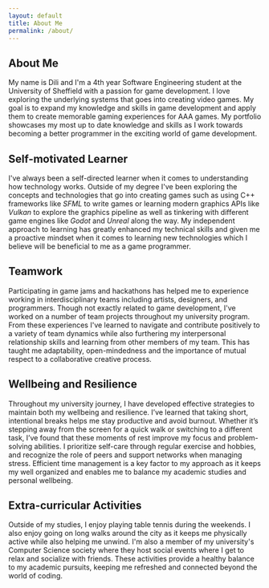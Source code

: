 ```yaml
---
layout: default
title: About Me
permalink: /about/
---
```


## About Me

My name is Dili and I'm a 4th year Software Engineering student at the University of Sheffield with a passion for game development. I love exploring the underlying systems that goes into creating video games. My goal is to expand my knowledge and skills in game development and apply them to create memorable gaming experiences for AAA games. My portfolio showcases my most up to date knowledge and skills as I work towards becoming a better programmer in the exciting world of game development.

## Self-motivated Learner

I've always been a self-directed learner when it comes to understanding how technology works. Outside of my degree I've been exploring the concepts and technologies that go into creating games such as using C++ frameworks like *SFML* to write games or learning modern graphics APIs like *Vulkan* to explore the graphics pipeline as well as tinkering with different game engines like *Godot* and *Unreal* along the way. My independent approach to learning has greatly enhanced my technical skills and given me a proactive mindset when it comes to learning new technologies which I believe will be beneficial to me as a game programmer. 

## Teamwork

Participating in game jams and hackathons has helped me to experience working in interdisciplinary teams including artists, designers, and programmers. Though not exactly related to game development, I've worked on a number of team projects throughout my university program. From these experiences I've learned to navigate and contribute positively to a variety of team dynamics while also furthering my interpersonal relationship skills and learning from other members of my team. This has taught me adaptability, open-mindedness and the importance of mutual respect to a collaborative creative process. 
## Wellbeing and Resilience

Throughout my university journey, I have developed effective strategies to maintain both my wellbeing and resilience. I’ve learned that taking short, intentional breaks helps me stay productive and avoid burnout. Whether it’s stepping away from the screen for a quick walk or switching to a different task, I’ve found that these moments of rest improve my focus and problem-solving abilities. I prioritize self-care through regular exercise and hobbies, and recognize the role of peers and support networks when managing stress. Efficient time management is a key factor to my approach as it keeps my well organized and enables me to balance my academic studies and personal wellbeing. 

## Extra-curricular Activities

Outside of my studies, I enjoy playing table tennis during the weekends. I also enjoy going on long walks around the city as it keeps me physically active while also helping me unwind. I'm also a member of my university's Computer Science society where they host social events where I get to relax and socialize with friends. These activities provide a healthy balance to my academic pursuits, keeping me refreshed and connected beyond the world of coding.
